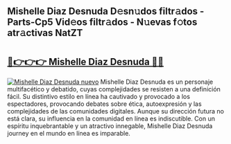 ## Mishelle Diaz Desnuda D𝚎sn𝚞dos filtr𝚊dos - Parts-Cp5 Vid𝚎os filtr𝚊dos - N𝚞evas f𝚘tos atr𝚊ctivas NatZT

# <h2><a href="http://mb4a8c.tromn.icu/?c=Mishelle+Diaz+Desnuda">🔗👉👉👉 Mishelle Diaz Desnuda 🔗🔗</a></h2>

[![Mishelle Diaz Desnuda nuevo](https://i.imgur.com/pEAQMta.gif)](http://mb4a8c.tromn.icu/?c=Mishelle+Diaz+Desnuda)
Mishelle Diaz Desnuda es un personaje multifacético y debatido, cuyas complejidades se resisten a una definición fácil.  Su distintivo estilo en línea ha cautivado y provocado a los espectadores, provocando debates sobre ética, autoexpresión y las complejidades de las comunidades digitales. Aunque su dirección futura no está clara, su influencia en la comunidad en línea es indiscutible. Con un espíritu inquebrantable y un atractivo innegable, Mishelle Diaz Desnuda journey en el mundo en línea es imparable.
